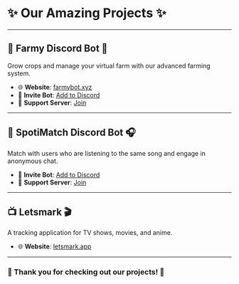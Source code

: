 # ✨ Our Amazing Projects ✨

---

## 🌾 Farmy Discord Bot 🌱

Grow crops and manage your virtual farm with our advanced farming system.

- 🌐 **Website**: [farmybot.xyz](https://farmybot.xyz/)
- 🤖 **Invite Bot**:
  [Add to Discord](https://discord.com/oauth2/authorize?client_id=1357875239442186291)
- 💬 **Support Server**: [Join](https://discord.gg/qB2s3BARPV)

---

## 🎵 SpotiMatch Discord Bot 🎧

Match with users who are listening to the same song and engage in anonymous
chat.

- 🤖 **Invite Bot**:
  [Add to Discord](https://discord.com/oauth2/authorize?client_id=1368355186929827890)
- 💬 **Support Server**: [Join](https://discord.gg/xrhr4Z7VkF)

---

## 📺 Letsmark 🎬

A tracking application for TV shows, movies, and anime.

- 🌐 **Website**: [letsmark.app](https://letsmark.app/)

---

### 🌟 Thank you for checking out our projects! 🌟
